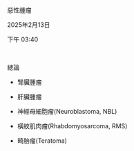 惡性腫瘤

2025年2月13日

下午 03:40

 

總論

- 腎臟腫瘤

- 肝臟腫瘤

- 神經母細胞瘤(Neuroblastoma, NBL)

- 橫紋肌肉瘤(Rhabdomyosarcoma, RMS)

- 畸胎瘤(Teratoma)
